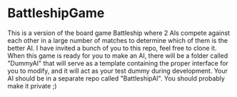 # BattleshipGame

This is a version of the board game Battleship where 2 AIs compete against each other in a large number of matches to determine which of them is the better AI. I have invited a bunch of you to this repo, feel free to clone it. When this game is ready for you to make an AI, there will be a folder called "DummyAI" that will serve as a template containing the proper interface for you to modify, and it will act as your test dummy during development. Your AI should be in a separate repo called "BattleshipAI". You should probably make it private ;)
